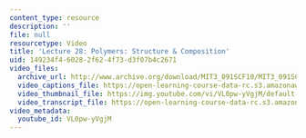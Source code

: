 ```yaml
---
content_type: resource
description: ''
file: null
resourcetype: Video
title: 'Lecture 28: Polymers: Structure & Composition'
uid: 149234f4-6028-2f62-4f73-d3f07b4c2671
video_files:
  archive_url: http://www.archive.org/download/MIT3_091SCF10/MIT3_091SCF10lec28_300k.mp4
  video_captions_file: https://open-learning-course-data-rc.s3.amazonaws.com/3-091sc-introduction-to-solid-state-chemistry-fall-2010/a8141f2e5adb5976885151819dd4f6f1_VL0pw-yVgjM.vtt
  video_thumbnail_file: https://img.youtube.com/vi/VL0pw-yVgjM/default.jpg
  video_transcript_file: https://open-learning-course-data-rc.s3.amazonaws.com/3-091sc-introduction-to-solid-state-chemistry-fall-2010/713ddd67f7ccad603d08b2a6a3b60f08_VL0pw-yVgjM.pdf
video_metadata:
  youtube_id: VL0pw-yVgjM
---
```

